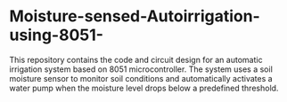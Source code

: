 # Moisture-sensed-Autoirrigation-using-8051-
This repository contains the code and circuit design for an automatic irrigation system based on 8051 microcontroller. The system uses a soil moisture sensor to monitor soil conditions and automatically activates a water pump when the moisture level drops below a predefined threshold.
